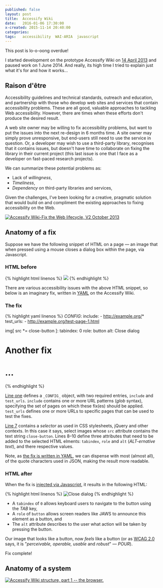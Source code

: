```yaml
---
published: false
layout: post
title:  Accessify Wiki
date:   2016-01-06 17:30:00
x-created: 2015-11-14 20:40:00
categories:
tags:   accessibility  WAI-ARIA  javascript
---
```



This post is lo-o-oong overdue!

I started development on the prototype Accessify Wiki on [14 April 2013][] and paused work on 1 June 2014.
And really, its high time I tried to explain just what it's for and how it works...


## Raison d'être

Accessibility guidelines and technical standards, outreach and education,
and partnership with those who develop web sites and services that contain accessibility problems.
These are all good, valuable approaches to tackling Web accessibility.
However, there are times when these efforts don't produce the desired result.

A web site owner may be willing to fix accessibility problems, but want to
put the issues into the next re-design in 6 months time.
A site owner may simply prove unresponsive, but end-users still need to use the service in question.
Or, a developer may wish to use a third-party library, recognises that it contains issues,
but doesn't have time to collaborate on fixing the library in their current project
(this last issue is one that I face as a developer on fast-paced research projects).

We can summarize these potential problems as:

* Lack of _willingness_,
* _Timeliness_,
* _Dependency_ on third-party libraries and services,

Given the challenges, I've been looking for a creative, pragmatic solution that
would build on and compliment the existing approaches to fixing accessibility on the Web.

[![Accessify Wiki-Fix the Web lifecycle, V2 October 2013][img-1]][img-1-pg]


## Anatomy of a fix

Suppose we have the following snippet of HTML on a page — an image that when
pressed using a mouse closes a dialog box within the page, via Javascript.

### HTML before
{% highlight html linenos %}
<img
  src="close-button.png"
  onclick="closeDialog();"
/>
{% endhighlight %}


There are various accessibility issues with the above HTML snippet, so below is an imaginary fix,
written in [YAML][] on the Accessify Wiki.

### The fix
{% highlight yaml linenos %}
_CONFIG_:
    include:
        - http://example.org/*
    test_urls:
        - http://example.org/test-page-1.html

img[ src *= close-button ]:
    tabindex: 0
    role: button
    alt: Close dialog

# Another fix
# ...
{% endhighlight %}


[Line one](#L2-1) defines a `_CONFIG_` object, with two required entries, `include` and `test_urls`.
`include` contains one or more URL patterns (_glob_ syntax), specifying
the set of pages on which these fix(es) should be applied.
`test_urls` defines one or more URLs to specific pages that can be used to test the fixes.

[Line 7](#L2-7) contains a _selector_ as used in CSS stylesheets, jQuery and other contexts.
In this case it says, select images whose `src` attribute contains the text string `close-button`.
Lines 8–10 define three attributes that need to be added to the selected HTML elments:
`tabindex`, `role` and `alt` (_ALT-ernative text_), and there respective values.



Note, as [the fix is written in YAML][p], we can dispense with most (almost all), of the
quote characters used in JSON, making the result more readable.


### HTML after

When the fix is [injected via Javascript](#anatomy-of-a-system), it results in the following HTML:


{% highlight html linenos %}
<img
  src="close-button.png"
  onclick="closeDialog();"
  tabindex="0"
  role="button"
  alt="Close dialog"
/>
{% endhighlight %}

* A `tabindex` of `0` allows keyboard users to navigate to the button using the _TAB_ key,
* A `role` of `button` allows screen readers like JAWS to announce this element as a button, and
* The `alt` attribute describes to the user what action will be taken by pressing the button.

Our image that looks like a button, now _feels_ like a button
(or as [WCAG 2.0][] says, it is "_perceivable, operable, usable_ and _robust_" — _POUR_).

Fix complete!


## Anatomy of a system

[![Accessify Wiki structure, part 1 -- the browser.][img-2]][img-2-pg]



[wikia]: http://accessify.wikia.com/
[code]: https://github.com/nfreear/accessify-wiki
[14 April 2013]: https://github.com/nfreear/accessify-wiki/commits/webapp2?page=4

[WCAG 2.0]: http://w3.org/TR/WCAG20/#intro-layers-guidance
    "Web Content Accessibility Guidelines (WCAG) 2.0, W3C Recommendation 11 December 2008"
[WAI-ARIA]: http://w3.org/TR/wai-aria/
    "Accessible Rich Internet Applications (WAI-ARIA) 1.0, W3C Recommendation 20 March 2014"
[sel]: http://w3.org/TR/selectors-api/
    "Selectors API Level 1, W3C Recommendation 21 February 2013"
[css]: http://w3.org/TR/css3-selectors/
    "Selectors Level 3, W3C Recommendation 29 September 2011"
[YAML]: http://yaml.org/ "YAML Ain't Markup Language"
[p]: http://yaml-online-parser.appspot.com/?yaml=_CONFIG_%3A%0A++include%3A%0A++++-+http%3A%2F%2Fexample.org%2F*%0A++test_urls%3A%0A++++-+http%3A%2F%2Fexample.org%2Ftest-page-1.html%0A++%0Aimg%5B+src+*%3D+close-button+%5D%3A%0A++tabindex%3A+0%0A++role%3A+button%0A++alt%3A+Close+dialog&type=json
    "Example fix in an online YAML parser"
[Google]: http://accessify.wikia.com/wiki/Fix:Google_search

[img-1]: https://docs.google.com/drawings/d/11cQ211LU3FDXaJIak1gSoidz6cDNYs0UCZO46Qestg8/pub?w=403&h=326
[img-1-pg]: https://docs.google.com/drawings/d/11cQ211LU3FDXaJIak1gSoidz6cDNYs0UCZO46Qestg8/#
    "Accessify Wiki-Fix the Web lifecycle, V2 October 2013"
[img-2]: https://docs.google.com/drawings/d/1ehhQDOYQpzTrEb_BeelVIBuP4Kov746jc5TPJm2RWio/pub?w=388&h=295
[img-2-pg]: https://docs.google.com/drawings/d/1ehhQDOYQpzTrEb_BeelVIBuP4Kov746jc5TPJm2RWio/#
    "Accessify Wiki structure, part 1 — the browser."


[End]: end
